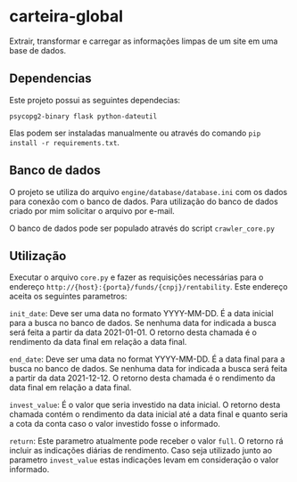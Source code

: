 # carteira-global
Extrair, transformar e carregar as informações limpas de um site em uma base de dados.

## Dependencias
Este projeto possui as seguintes dependecias:

`psycopg2-binary
flask
python-dateutil`

Elas podem ser instaladas manualmente ou através do comando `pip install -r requirements.txt`.

## Banco de dados
O projeto se utiliza do arquivo `engine/database/database.ini` com os dados para conexão com o banco de dados. Para utilização do banco de dados criado por mim solicitar o arquivo por e-mail.

O banco de dados pode ser populado através do script `crawler_core.py`

## Utilização
Executar o arquivo `core.py` e fazer as requisições necessárias para o endereço `http://{host}:{porta}/funds/{cnpj}/rentability`. Este endereço aceita os seguintes parametros:

`init_date`: Deve ser uma data no formato YYYY-MM-DD. É a data inicial para a busca no banco de dados. Se nenhuma data for indicada a busca será feita a partir da data 2021-01-01. O retorno desta chamada é o rendimento da data final em relação a data final.

`end_date`: Deve ser uma data no format YYYY-MM-DD. É a data final para a busca no banco de dados. Se nenhuma data for indicada a busca será feita a partir da data 2021-12-12. O retorno desta chamada é o rendimento da data final em relação a data final.

`invest_value`: É o valor que seria investido na data inicial. O retorno desta chamada contém o rendimento da data inicial até a data final e quanto seria a cota da conta caso o valor investido fosse o informado.

`return`: Este parametro atualmente pode receber o valor `full`. O retorno rá incluir as indicações diárias de rendimento. Caso seja utilizado junto ao parametro `invest_value` estas indicações levam em consideração o valor informado.
